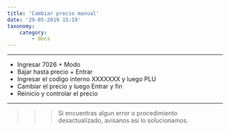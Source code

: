 ```yaml
---
title: 'Cambiar precio manual'
date: '29-05-2019 15:19'
taxonomy:
    category:
        - docs
---
```




------------
* Ingresar 7026 + Modo
* Bajar hasta precio +  Entrar
* Ingresar el codigo interno XXXXXXX y luego PLU
* Cambiar el precio y luego Entrar y fin 
* Reinicio y controlar el precio


------------

>>>Si encuentras algun error o procedimiento desactualizado, avisanos asi lo solucionamos.
